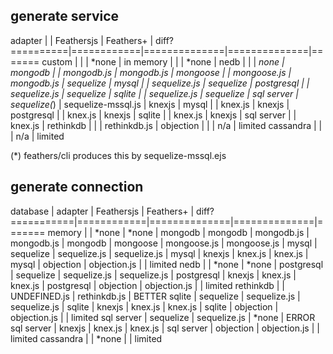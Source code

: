 
## generate service

adapter   |            | Feathersjs   | Feathers+    | diff? 
==========|============|==============|==============|=======
custom    |            |              | *none        |
in memory |            |              | *none        |
nedb      |            |              | *none        |
mongodb   |            | mongodb.js   | mongodb.js   |
mongoose  |            | mongoose.js  | mongodb.js   |
sequelize | mysql      |              | sequelize.js |
sequelize | postgresql |              | sequelize.js |
sequelize | sqlite     |              | sequelize.js |
sequelize | sql server | sequelize(*) | sequelize-mssql.js |
knexjs    | mysql      |              | knex.js      |
knexjs    | postgresql |              | knex.js      |
knexjs    | sqlite     |              | knex.js      |
knexjs    | sql server |              | knex.js      |
rethinkdb |            |              | rethinkdb.js |
objection |            |              | n/a          | limited
cassandra |            |              | n/a          | limited

(*) feathers/cli produces this by sequelize-mssql.ejs


## generate connection

database   | adapter    | Feathersjs   | Feathers+    | diff? 
===========|============|==============|==============|=======
memory     |            | *none        | *none        |
mongodb    | mongodb    | mongodb.js   | mongodb.js   |
mongodb    | mongoose   | mongoose.js  | mongoose.js  |
mysql      | sequelize  | sequelize.js | sequelize.js |
mysql      | knexjs     | knex.js      | knex.js      |
mysql      | objection  | objection.js |              | limited
nedb       |            | *none        | *none        |
postgresql | sequelize  | sequelize.js | sequelize.js |
postgresql | knexjs     | knex.js      | knex.js      |
postgresql | objection  | objection.js |              | limited
rethinkdb  |            | UNDEFINED.js | rethinkdb.js | BETTER
sqlite     | sequelize  | sequelize.js | sequelize.js |
sqlite     | knexjs     | knex.js      | knex.js      |
sqlite     | objection  | objection.js |              | limited 
sql server | sequelize  | sequelize.js | *none        | ERROR
sql server | knexjs     | knex.js      | knex.js      |
sql server | objection  | objection.js |              | limited 
cassandra  |            | *none        |              | limited 
